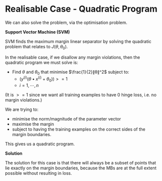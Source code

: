 # Realisable Case - Quadratic Program

We can also solve the problem, via the optimisation problem.

**Support Vector Machine (SVM)**

SVM finds the maximum margin linear separator by solving the quadratic problem that relates to $J(θ, θ_0)$.

In the realisable case, if we disallow any margin violations, then the quadratic program we must solve is:

- Find $θ$ and $θ_0$ that minimise $\frac{1}{2}∥θ∥^2$ subject to:
  - $(y^{(i)}(θ•x^{(i)} + θ_0)) >= 1$
  - $i = 1, ⋯, n$

(It is $>=1$ since we want all training examples to have $0$ hinge loss, i.e. no margin violations.)

We are trying to:

- minimise the norm/magnitude of the parameter vector
- maximise the margin
- subject to having the training examples on the correct sides of the margin boundaries.

This gives us a quadratic program.

**Solution**

The solution for this case is that there will always be a subset of points that lie exactly on the margin boundaries, because the MBs are at the full extent possible without resulting in loss.
